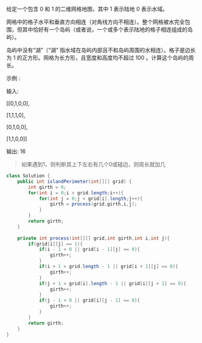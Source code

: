 给定一个包含 0 和 1 的二维网格地图，其中 1 表示陆地 0 表示水域。

网格中的格子水平和垂直方向相连（对角线方向不相连）。整个网格被水完全包围，但其中恰好有一个岛屿（或者说，一个或多个表示陆地的格子相连组成的岛屿）。

岛屿中没有“湖”（“湖” 指水域在岛屿内部且不和岛屿周围的水相连）。格子是边长为 1 的正方形。网格为长方形，且宽度和高度均不超过 100 。计算这个岛屿的周长。

 

示例 :

输入:

[[0,1,0,0],

 [1,1,1,0],
 
 [0,1,0,0],
 
 [1,1,0,0]]

输出: 16



>如果遇到1，则判断其上下左右有几个0或碰边，则周长就加几
```java
class Solution {
    public int islandPerimeter(int[][] grid) {
        int girth = 0;
        for(int i = 0;i < grid.length;i++){
            for(int j = 0;j < grid[i].length;j++){
                girth = process(grid,girth,i,j);
            }
        }
        return girth;
    }
    
    private int process(int[][] grid,int girth,int i,int j){
        if(grid[i][j] == 1){
            if(i - 1 < 0 || grid[i - 1][j] == 0){
                girth++;
            }
            if(i + 1 > grid.length - 1 || grid[i + 1][j] == 0){
                girth++;
            }
            if(j + 1 > grid[i].length - 1 || grid[i][j + 1] == 0){
                girth++;
            }
            if(j - 1 < 0 || grid[i][j - 1] == 0){
                girth++;
            }
        }
        return girth;
    }
}
```
